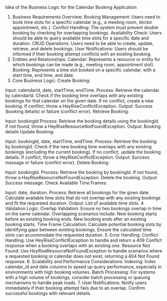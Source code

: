 Idea of the Business Logic for the Calendar Booking Application
1. Business Requirements Overview:
   Booking Management: Users need to book time slots for a specific calendar (e.g., a meeting room, doctor appointment, etc.).
   Conflict Handling: The system must prevent double booking by checking for overlapping bookings.
   Availability Check: Users should be able to query available time slots for a specific date and duration.
   CRUD Operations: Users need to be able to create, update, retrieve, and delete bookings.
   User Notifications: Users should be informed if their booking attempt conflicts with an existing booking.
2. Entities and Relationships:
   Calendar: Represents a resource or entity for which bookings can be made (e.g., meeting room, appointment slot).
   Booking: Represents a time slot booked on a specific calendar, with a start time, end time, and date.
3. Core Business Logic:
   Create Booking:

Input: calendarId, date, startTime, endTime.
Process:
Retrieve the calendar by calendarId.
Check if the booking time overlaps with any existing bookings for that calendar on the given date.
If no conflict, create a new booking.
If conflict, throw a HeyRiseConflictException.
Output: Success (booking details) or failure (conflict error).
Retrieve Booking:

Input: bookingId
Process:
Retrieve the booking details using the bookingId.
If not found, throw a HeyRiseResourceNotFoundException.
Output: Booking details
Update Booking:

Input: bookingId, date, startTime, endTime.
Process:
Retrieve the booking by bookingId.
Check if the new booking time overlaps with any existing bookings (excluding the current booking).
If no conflict, update the booking details.
If conflict, throw a HeyRiseConflictException.
Output: Success message or failure (conflict error).
Delete Booking:

Input: bookingId.
Process:
Retrieve the booking by bookingId.
If not found, throw a HeyRiseResourceNotFoundException.
Delete the booking.
Output: Success message.
Check Available Time Frames:

Input: date, duration.
Process:
Retrieve all bookings for the given date.
Calculate available time slots that do not overlap with any existing bookings and fit the requested duration.
Output: List of available time slots.
4. Validation Logic:
   Overlap Validation:
   Ensure no two bookings overlap in time on the same calendar.
   Overlapping scenarios include:
   New booking starts before an existing booking ends.
   New booking ends after an existing booking starts.
   Time Frame Calculation:
   Calculate potential booking slots by identifying gaps between existing bookings.
   Ensure the calculated time slots can accommodate the requested duration.
5. Error Handling:
   Conflict Handling:
   Use HeyRiseConflictException to handle and return a 409 Conflict response when a booking overlaps with an existing one.
   Resource Not Found:
   Use HeyRiseResourceNotFoundException to handle scenarios where a requested booking or calendar does not exist, returning a 404 Not Found response.
6. Scalability and Performance Considerations:
   Indexing: Index calendar_id and date columns to speed up query performance, especially in environments with high booking volumes.
   Batch Processing: For systems with a high volume of bookings, consider batch processing or queuing mechanisms to handle peak loads.
7. User Notifications:
   Notify users immediately if their booking attempt fails due to an overlap.
   Confirm successful bookings with relevant details.